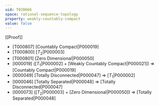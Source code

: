 ```yaml
---
uid: T020666
space: rational-sequence-topology
property: weakly-countably-compact
value: false
---
```

[[Proof]]

* [T000807] [Countably Compact|P000019]
* [T000800] [$T_2$|P000003]
* [T000801] [Zero Dimensional|P000050]
* [I000019] ([$T_1$|P000002] + [Weakly Countably Compact|P000021]) => [Countably Compact|P000019]
* [I000049] [Totally Disconnected|P000047] => [$T_1$|P000002]
* [I000046] [Totally Separated|P000048] => [Totally Disconnected|P000047]
* [I000073] ([$T_2$|P000003] + [Zero Dimensional|P000050]) => [Totally Separated|P000048]

